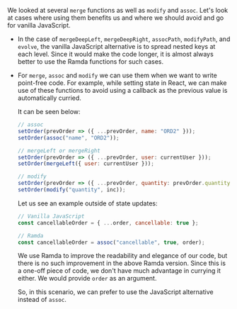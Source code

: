 We looked at several `merge` functions as well as `modify` and `assoc`. Let's look at cases where using them benefits us and where we should avoid and go for vanilla JavaScript.

- In the case of `mergeDeepLeft`, `mergeDeepRight`, `assocPath`, `modifyPath`, and `evolve`, the vanilla JavaScript alternative is to spread nested keys at each level. Since it would make the code longer, it is almost always better to use the Ramda functions for such cases.

- For `merge`, `assoc` and `modify` we can use them when we want to write point-free code. For example, while setting state in React, we can make use of these functions to avoid using a callback as the previous value is automatically curried.

  It can be seen below:
  ```js
  // assoc
  setOrder(prevOrder => ({ ...prevOrder, name: "ORD2" }));
  setOrder(assoc("name", "ORD2"));

  // mergeLeft or mergeRight
  setOrder(prevOrder => ({ ...prevOrder, user: currentUser }));
  setOrder(mergeLeft({ user: currentUser }));

  // modify
  setOrder(prevOrder => ({ ...prevOrder, quantity: prevOrder.quantity + 1 }));
  setOrder(modify("quantity", inc));
  ```

  Let us see an example outside of state updates:
  ```js
  // Vanilla JavaScript
  const cancellableOrder = { ...order, cancellable: true };

  // Ramda
  const cancellableOrder = assoc("cancellable", true, order);
  ```

  We use Ramda to improve the readability and elegance of our code, but there is no such improvement in the above Ramda version. Since this is a one-off piece of code, we don't have much advantage in currying it either. We would provide `order` as an argument.

  So, in this scenario, we can prefer to use the JavaScript alternative instead of `assoc`.
